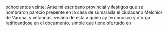 ochocientos veinte: Ante mi escribano provincial y festigos que se nombraron parecio presente en la casa de sumarada el ciudadano Melchior de Varona, y vetancus, vecino de esta a quien ay fe conosco y otorga ratificandose en el documento, simple que tiene ofertado en